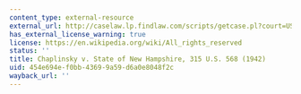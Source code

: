 ```yaml
---
content_type: external-resource
external_url: http://caselaw.lp.findlaw.com/scripts/getcase.pl?court=US&vol=315&invol=568
has_external_license_warning: true
license: https://en.wikipedia.org/wiki/All_rights_reserved
status: ''
title: Chaplinsky v. State of New Hampshire, 315 U.S. 568 (1942)
uid: 454e694e-f0bb-4369-9a59-d6a0e8048f2c
wayback_url: ''
---
```

